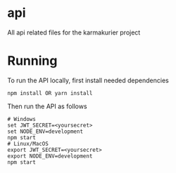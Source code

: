 # api
All api related files for the karmakurier project

# Running

To run the API locally, first install needed dependencies
```
npm install OR yarn install
```

Then run the API as follows
```
# Windows
set JWT_SECRET=<yoursecret>
set NODE_ENV=development
npm start
# Linux/MacOS
export JWT_SECRET=<yoursecret>
export NODE_ENV=development
npm start
```



